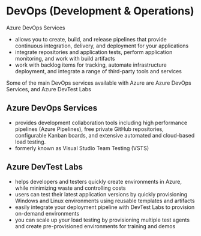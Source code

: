 # DevOps (Development & Operations)

Azure DevOps Services
- allows you to create, build, and release pipelines that provide continuous integration, delivery, and deployment for your applications
- integrate repositories and application tests, perform application monitoring, and work with build artifacts
- work with backlog items for tracking, automate infrastructure deployment, and integrate a range of third-party tools and services

Some of the main DevOps services available with Azure are Azure DevOps Services, and Azure DevTest Labs

## Azure DevOps Services

- provides development collaboration tools including high performance pipelines (Azure Pipelines), free private GitHub repositories, configurable Kanban boards, and extensive automated and cloud-based load testing. 
- formerly known as Visual Studio Team Testing (VSTS)

## Azure DevTest Labs

- helps developers and testers quickly create environments in Azure, while minimizing waste and controlling costs
- users can test their latest application versions by quickly provisioning Windows and Linux environments using reusable templates and artifacts
- easily integrate your deployment pipeline with DevTest Labs to provision on-demand environments
- you can scale up your load testing by provisioning multiple test agents and create pre-provisioned environments for training and demos
